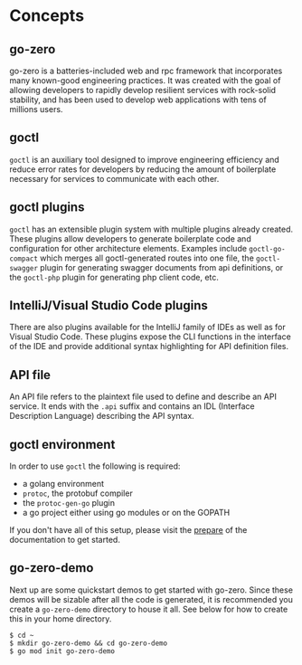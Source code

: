# Concepts

## go-zero
go-zero is a batteries-included web and rpc framework that incorporates many known-good engineering practices. It was created with the goal of allowing developers to rapidly develop resilient services with rock-solid stability, and has been used to develop web applications with tens of millions users.

## goctl
`goctl` is an auxiliary tool designed to improve engineering efficiency and reduce error rates for developers by reducing the amount of boilerplate necessary for services to communicate with each other.

## goctl plugins
`goctl` has an extensible plugin system with multiple plugins already created. These plugins allow developers to generate boilerplate code and configuration for other architecture elements. Examples include `goctl-go-compact` which merges all goctl-generated routes into one file, the `goctl-swagger` plugin for generating swagger documents from api definitions, or the `goctl-php` plugin for generating php client code, etc.

## IntelliJ/Visual Studio Code plugins
There are also plugins available for the IntelliJ family of IDEs as well as for Visual Studio Code. These plugins expose the CLI functions in the interface of the IDE and provide additional syntax highlighting for API definition files.

## API file
An API file refers to the plaintext file used to define and describe an API service. It ends with the `.api` suffix and contains an IDL (Interface Description Language) describing the API syntax.

## goctl environment
In order to use `goctl` the following is required:
* a golang environment
* `protoc`, the protobuf compiler
* the `protoc-gen-go` plugin
* a go project either using go modules or on the GOPATH

If you don't have all of this setup, please visit the [prepare](prepare/prepare) of the documentation to get started.

## go-zero-demo
Next up are some quickstart demos to get started with go-zero. Since these demos will be sizable after all the code is generated, it is recommended you create a `go-zero-demo` directory to house it all.
See below for how to create this in your home directory.

```shell
$ cd ~
$ mkdir go-zero-demo && cd go-zero-demo
$ go mod init go-zero-demo
```